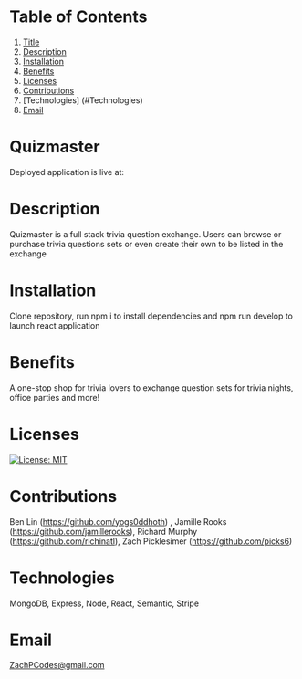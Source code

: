 # Table of Contents
  1. [Title](#Title)
  2. [Description](#Description)
  3. [Installation](#Installation)
  4. [Benefits](#Benefits)
  5. [Licenses](#Licenses)
  6. [Contributions](#Contributions)
  7. [Technologies] (#Technologies)
  7. [Email](#Email)
  
# Quizmaster
Deployed application is live at: 

# Description
Quizmaster is a full stack trivia question exchange. Users can browse or purchase trivia questions sets or even create their own to be listed in the exchange
# Installation
Clone repository, run npm i to install dependencies and npm run develop to launch react application
# Benefits
A one-stop shop for trivia lovers to exchange question sets for trivia nights, office parties and more!
# Licenses
[![License: MIT](https://img.shields.io/badge/License-MIT-yellow.svg)](https://opensource.org/licenses/MIT)
# Contributions
Ben Lin (https://github.com/yogs0ddhoth) , Jamille Rooks (https://github.com/jamillerooks), Richard Murphy (https://github.com/richinatl), Zach Picklesimer (https://github.com/picks6)

# Technologies
MongoDB, Express, Node, React, Semantic, Stripe

# Email
ZachPCodes@gmail.com
